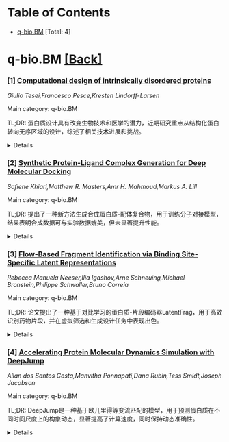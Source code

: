 <div id=toc></div>

# Table of Contents

- [q-bio.BM](#q-bio.BM) [Total: 4]


<div id='q-bio.BM'></div>

# q-bio.BM [[Back]](#toc)

### [1] [Computational design of intrinsically disordered proteins](https://arxiv.org/abs/2509.12460)
*Giulio Tesei,Francesco Pesce,Kresten Lindorff-Larsen*

Main category: q-bio.BM

TL;DR: 蛋白质设计具有改变生物技术和医学的潜力，近期研究重点从结构化蛋白转向无序区域的设计，综述了相关技术进展和挑战。


<details>
  <summary>Details</summary>
Motivation: 由于无序区域功能重要性的认识提升及其建模技术的进步，推动了无序区域的从头设计研究。

Method: 结合基于知识、物理和机器学习的方法，提出了可扩展的设计流程。

Result: 总结了对无序区域构象集合、分子识别和相行为的工程设计进展。

Conclusion: 挑战在于将预测准确性高的模型与可扩展的设计流程结合，但新兴策略为解决这些问题提供了可能。

Abstract: Protein design has the potential to revolutionize biotechnology and medicine.
While most efforts have focused on proteins with well-defined structures,
increased recognition of the functional significance of intrinsically
disordered regions, together with improvements in their modeling, has paved the
way to their computational de novo design. This review summarizes recent
advances in engineering intrinsically disordered regions with tailored
conformational ensembles, molecular recognition, and phase behavior. We discuss
challenges in combining models with predictive accuracy with scalable design
workflows and outline emerging strategies that integrate knowledge-based,
physics-based, and machine-learning approaches.

</details>


### [2] [Synthetic Protein-Ligand Complex Generation for Deep Molecular Docking](https://arxiv.org/abs/2509.12915)
*Sofiene Khiari,Matthew R. Masters,Amr H. Mahmoud,Markus A. Lill*

Main category: q-bio.BM

TL;DR: 提出了一种新方法生成合成蛋白质-配体复合物，用于训练分子对接模型，结果表明合成数据可与实验数据媲美，但未显著提升性能。


<details>
  <summary>Details</summary>
Motivation: 实验蛋白质-配体复合物稀缺且成本高，需扩展数据集以训练深度学习模型。

Method: 结合多种生成技术和严格质量控制，生成合成蛋白质-配体复合物，并用于训练Smina和Gnina模型。

Result: 合成数据训练的模型性能与实验数据相当，但未优于传统方法。

Conclusion: 合成数据有潜力但需进一步优化生成方法和评估策略。

Abstract: The scarcity of experimental protein-ligand complexes poses a significant
challenge for training robust deep learning models for molecular docking. Given
the prohibitive cost and time constraints associated with experimental
structure determination, scalable generation of realistic protein-ligand
complexes is needed to expand available datasets for model development. In this
study, we introduce a novel workflow for the procedural generation and
validation of synthetic protein-ligand complexes, combining a diverse ensemble
of generation techniques and rigorous quality control. We assessed the utility
of these synthetic datasets by retraining established docking models, Smina and
Gnina, and evaluating their performance on standard benchmarks including the
PDBBind core set and the PoseBusters dataset. Our results demonstrate that
models trained on synthetic data achieve performance comparable to models
trained on experimental data, indicating that current synthetic complexes can
effectively capture many salient features of protein-ligand interactions.
However, we did not observe significant improvements in docking or scoring
accuracy over conventional methods or experimental data augmentation. These
findings highlight the promise as well as the current limitations of synthetic
data for deep learning-based molecular docking and underscore the need for
further refinement in generation methodologies and evaluation strategies to
fully exploit the potential of synthetic datasets for this application.

</details>


### [3] [Flow-Based Fragment Identification via Binding Site-Specific Latent Representations](https://arxiv.org/abs/2509.13216)
*Rebecca Manuela Neeser,Ilia Igashov,Arne Schneuing,Michael Bronstein,Philippe Schwaller,Bruno Correia*

Main category: q-bio.BM

TL;DR: 论文提出了一种基于对比学习的蛋白质-片段编码器LatentFrag，用于高效识别药物片段，并在虚拟筛选和生成设计任务中表现出色。


<details>
  <summary>Details</summary>
Motivation: 药物片段设计虽前景广阔，但片段识别初期仍因结合弱和非特异性而具挑战性。

Method: 利用对比学习方法，构建蛋白质和分子片段的共享潜在空间表达，开发LatentFrag方法进行虚拟筛选和生成设计。

Result: LatentFrag在识别蛋白片段互作位点时灵敏度高，片段回收率领先，计算成本低。

Conclusion: LatentFrag为片段识别和药物发现提供了高效工具，扩展了完整配体设计任务的应用。

Abstract: Fragment-based drug design is a promising strategy leveraging the binding of
small chemical moieties that can efficiently guide drug discovery. The initial
step of fragment identification remains challenging, as fragments often bind
weakly and non-specifically. We developed a protein-fragment encoder that
relies on a contrastive learning approach to map both molecular fragments and
protein surfaces in a shared latent space. The encoder captures
interaction-relevant features and allows to perform virtual screening as well
as generative design with our new method LatentFrag. In LatentFrag, fragment
embeddings and positions are generated conditioned on the protein surface while
being chemically realistic by construction. Our expressive fragment and protein
representations allow location of protein-fragment interaction sites with high
sensitivity and we observe state-of-the-art fragment recovery rates when
sampling from the learned distribution of latent fragment embeddings. Our
generative method outperforms common methods such as virtual screening at a
fraction of its computational cost providing a valuable starting point for
fragment hit discovery. We further show the practical utility of LatentFrag and
extend the workflow to full ligand design tasks. Together, these approaches
contribute to advancing fragment identification and provide valuable tools for
fragment-based drug discovery.

</details>


### [4] [Accelerating Protein Molecular Dynamics Simulation with DeepJump](https://arxiv.org/abs/2509.13294)
*Allan dos Santos Costa,Manvitha Ponnapati,Dana Rubin,Tess Smidt,Joseph Jacobson*

Main category: q-bio.BM

TL;DR: DeepJump是一种基于欧几里得等变流匹配的模型，用于预测蛋白质在不同时间尺度上的构象动态，显著提高了计算速度，同时保持动态准确性。


<details>
  <summary>Details</summary>
Motivation: 生物分子的动态运动对其结构和功能的理解至关重要，但传统的分子动力学模拟计算成本高，限制了其在生物相关时间尺度上的应用。深度学习为解决这一问题提供了可能。

Method: DeepJump是一种欧几里得等变流匹配模型，训练于mdCATH数据库的多样化蛋白质轨迹上，系统研究了模型在快速折叠蛋白质长期动态预测中的性能。

Result: DeepJump实现了约1000倍的计算加速，同时有效恢复了长时间尺度的动态，展示了其在从头折叠和预测折叠路径中的应用。

Conclusion: DeepJump为蛋白质常规模拟提供了可能，同时揭示了计算加速与预测准确性之间的平衡关系。

Abstract: Unraveling the dynamical motions of biomolecules is essential for bridging
their structure and function, yet it remains a major computational challenge.
Molecular dynamics (MD) simulation provides a detailed depiction of
biomolecular motion, but its high-resolution temporal evolution comes at
significant computational cost, limiting its applicability to timescales of
biological relevance. Deep learning approaches have emerged as promising
solutions to overcome these computational limitations by learning to predict
long-timescale dynamics. However, generalizable kinetics models for proteins
remain largely unexplored, and the fundamental limits of achievable
acceleration while preserving dynamical accuracy are poorly understood. In this
work, we fill this gap with DeepJump, an Euclidean-Equivariant Flow
Matching-based model for predicting protein conformational dynamics across
multiple temporal scales. We train DeepJump on trajectories of the diverse
proteins of mdCATH, systematically studying our model's performance in
generalizing to long-term dynamics of fast-folding proteins and characterizing
the trade-off between computational acceleration and prediction accuracy. We
demonstrate the application of DeepJump to ab initio folding, showcasing
prediction of folding pathways and native states. Our results demonstrate that
DeepJump achieves significant $\approx$1000$\times$ computational acceleration
while effectively recovering long-timescale dynamics, providing a stepping
stone for enabling routine simulation of proteins.

</details>
